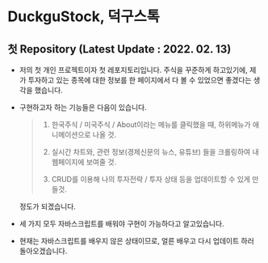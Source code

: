 # DuckguStock, 덕구스톡
## 첫 Repository (Latest Update : 2022. 02. 13)
+ 저의 첫 개인 프로젝트이자 첫 레포지토리입니다. 주식을 꾸준하게 하고있기에, 제가 투자하고 있는 종목에 대한 정보를 한 페이지에서 다 볼 수 있었으면 좋겠다는 생각을 했습니다.

+ 구현하고자 하는 기능들은 다음이 있습니다.
    >   1. 한국주식 / 미국주식 / About이라는 메뉴를 클릭했을 때, 하위메뉴가 애니메이션으로 나올 것.
    >
    >   2. 실시간 차트와, 관련 정보(경제신문의 뉴스, 유튜브) 들을 크롤링하여 내 웹페이지에 보여줄 것.
    >
    >   3. CRUD를 이용해 나의 투자전략 / 투자 상태 등을 업데이트할 수 있게 만들것.

    정도가 되겠습니다.

+ 세 가지 모두 자바스크립트를 배워야 구현이 가능하다고 알고있습니다.

+ 현재는 자바스크립트를 배우지 않은 상태이므로, 얼른 배우고 다시 업데이트 하러 돌아오겠습니다.